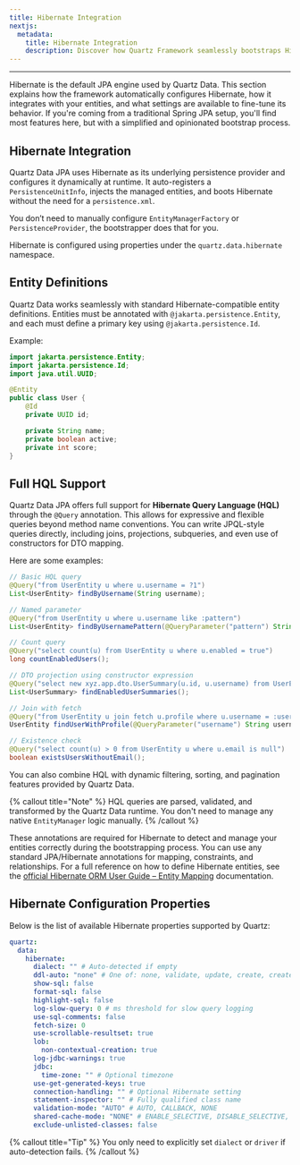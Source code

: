 ```yaml
---
title: Hibernate Integration
nextjs:
  metadata:
    title: Hibernate Integration
    description: Discover how Quartz Framework seamlessly bootstraps Hibernate, auto-configures your persistence layer, and offers powerful customization via YAML properties.
---
```


---

Hibernate is the default JPA engine used by Quartz Data. This section explains how the framework automatically configures Hibernate, how it integrates with your entities, and what settings are available to fine-tune its behavior. If you're coming from a traditional Spring JPA setup, you'll find most features here, but with a simplified and opinionated bootstrap process.

## Hibernate Integration

Quartz Data JPA uses Hibernate as its underlying persistence provider and configures it dynamically at runtime. It auto-registers a `PersistenceUnitInfo`, injects the managed entities, and boots Hibernate without the need for a `persistence.xml`.

You don’t need to manually configure `EntityManagerFactory` or `PersistenceProvider`, the bootstrapper does that for you.

Hibernate is configured using properties under the `quartz.data.hibernate` namespace.

## Entity Definitions

Quartz Data works seamlessly with standard Hibernate-compatible entity definitions. Entities must be annotated with `@jakarta.persistence.Entity`, and each must define a primary key using `@jakarta.persistence.Id`.

Example:

```java
import jakarta.persistence.Entity;
import jakarta.persistence.Id;
import java.util.UUID;

@Entity
public class User {
    @Id
    private UUID id;

    private String name;
    private boolean active;
    private int score;
}
```

## Full HQL Support

Quartz Data JPA offers full support for **Hibernate Query Language (HQL)** through the `@Query` annotation. This allows for expressive and flexible queries beyond method name conventions. You can write JPQL-style queries directly, including joins, projections, subqueries, and even use of constructors for DTO mapping.

Here are some examples:

```java
// Basic HQL query
@Query("from UserEntity u where u.username = ?1")
List<UserEntity> findByUsername(String username);

// Named parameter
@Query("from UserEntity u where u.username like :pattern")
List<UserEntity> findByUsernamePattern(@QueryParameter("pattern") String pattern);

// Count query
@Query("select count(u) from UserEntity u where u.enabled = true")
long countEnabledUsers();

// DTO projection using constructor expression
@Query("select new xyz.app.dto.UserSummary(u.id, u.username) from UserEntity u where u.enabled = true")
List<UserSummary> findEnabledUserSummaries();

// Join with fetch
@Query("from UserEntity u join fetch u.profile where u.username = :username")
UserEntity findUserWithProfile(@QueryParameter("username") String username);

// Existence check
@Query("select count(u) > 0 from UserEntity u where u.email is null")
boolean existsUsersWithoutEmail();
```

You can also combine HQL with dynamic filtering, sorting, and pagination features provided by Quartz Data.

{% callout title="Note" %}
HQL queries are parsed, validated, and transformed by the Quartz Data runtime. You don't need to manage any native `EntityManager` logic manually.
{% /callout %}

These annotations are required for Hibernate to detect and manage your entities correctly during the bootstrapping process. You can use any standard JPA/Hibernate annotations for mapping, constraints, and relationships. For a full reference on how to define Hibernate entities, see the [official Hibernate ORM User Guide – Entity Mapping](https://docs.jboss.org/hibernate/orm/current/userguide/html_single/Hibernate_User_Guide.html#mapping-declaration) documentation.

## Hibernate Configuration Properties

Below is the list of available Hibernate properties supported by Quartz:

```yaml
quartz:
  data:
    hibernate:
      dialect: "" # Auto-detected if empty
      ddl-auto: "none" # One of: none, validate, update, create, create-drop
      show-sql: false
      format-sql: false
      highlight-sql: false
      log-slow-query: 0 # ms threshold for slow query logging
      use-sql-comments: false
      fetch-size: 0
      use-scrollable-resultset: true
      lob:
        non-contextual-creation: true
      log-jdbc-warnings: true
      jdbc:
        time-zone: "" # Optional timezone
      use-get-generated-keys: true
      connection-handling: "" # Optional Hibernate setting
      statement-inspector: "" # Fully qualified class name
      validation-mode: "AUTO" # AUTO, CALLBACK, NONE
      shared-cache-mode: "NONE" # ENABLE_SELECTIVE, DISABLE_SELECTIVE, ALL, NONE
      exclude-unlisted-classes: false
```

{% callout title="Tip" %}
You only need to explicitly set `dialect` or `driver` if auto-detection fails.
{% /callout %}